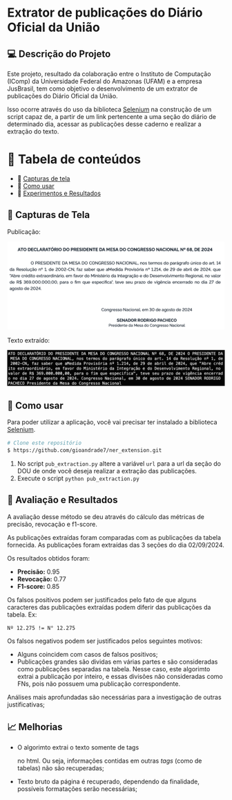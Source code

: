 # Extrator de publicações do Diário Oficial da União 

## 💻 Descrição do Projeto
Este projeto, resultado da colaboração entre o Instituto de Computação (IComp) da Universidade Federal do Amazonas (UFAM) e a empresa JusBrasil, tem como objetivo o desenvolvimento de um extrator de publicações do Diário Oficial da União.

Isso ocorre através do uso da biblioteca [Selenium](https://www.selenium.dev/) na construção de um script capaz de, a partir de um link pertencente a uma seção do diário de determinado dia, acessar as publicações desse caderno e realizar a extração do texto.

🏁 Tabela de conteúdos
=================
<!--ts-->
   * 🔘 [Capturas de tela](#-capturas-de-tela)
   * 🔘 [Como usar](#-como-usar)
   * 🔘 [Experimentos e Resultados](#-experimentos-e-resultados)
<!--te-->

## 📸 Capturas de Tela

Publicação: 
<p align="center">
  <img src="./pub.png" />
</p>

Texto extraído:
<p align="center">
  <img src="./texto.png" />
</p>

## 📖 Como usar

Para poder utilizar a aplicação, você vai precisar ter instalado a biblioteca [Selenium](https://www.selenium.dev/).

```bash
# Clone este repositório
$ https://github.com/gioandrade7/ner_extension.git
```

1. No script `pub_extraction.py` altere a variável `url` para a url da seção do DOU de onde você deseja realizar a extração das publicações.
2. Execute o script `python pub_extraction.py`

## 🔬 Avaliação e Resultados

A avaliação desse método se deu através do cálculo das métricas de precisão, revocação e f1-score. 

As publicações extraídas foram comparadas com as publicações da tabela fornecida. As publicações foram extraídas das 3 seções do dia 02/09/2024.  

Os resultados obtidos foram:

- **Precisão:** 0.95
- **Revocação:** 0.77
- **F1-score:** 0.85

Os falsos positivos podem ser justificados pelo fato de que alguns caracteres das publicações extraídas podem diferir das publicações da tabela. Ex:

    Nº 12.275 != N° 12.275

Os falsos negativos podem ser justificados pelos seguintes motivos:

- Alguns coincidem com casos de falsos positivos;
- Publicações grandes são dividas em várias partes e são consideradas como publicações separadas na tabela. Nesse caso, este algorimto extrai a publicação por inteiro, e essas divisões não consideradas como FNs, pois não possuem uma publicação correspondente.

Análises mais aprofundadas são necessárias para a investigação de outras justificativas; 

## 📈 Melhorias

- O algorimto extrai o texto somente de tags <p> no html. Ou seja, informações contidas em outras *tags* (como de tabelas) não são recuperadas;  
- Texto bruto da página é recuperado, dependendo da finalidade, possíveis formatações serão necessárias;


 



